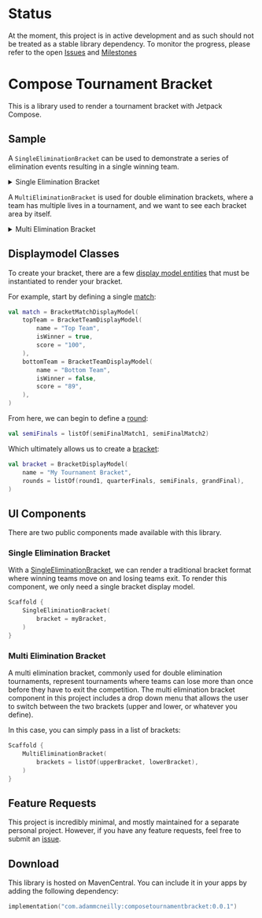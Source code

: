 # Status

At the moment, this project is in active development and as such should not be treated as a stable library dependency. To monitor the progress, please refer to the open [Issues](https://github.com/AdamMc331/ComposeTournamentBracket/issues) and [Milestones](https://github.com/AdamMc331/ComposeTournamentBracket/milestones)

# Compose Tournament Bracket

This is a library used to render a tournament bracket with Jetpack Compose.

## Sample

A `SingleEliminationBracket` can be used to demonstrate a series of elimination events resulting in a single winning team.

<details>

<summary>Single Elimination Bracket</summary>

![](assets/SingleElimination.png)

</details>

A `MultiEliminationBracket` is used for double elimination brackets, where a team has multiple lives in a tournament, and we want to see each bracket area by itself.

<details>

<summary>Multi Elimination Bracket</summary>

![](assets/DoubleElimination.png)

</details>

## Displaymodel Classes

To create your bracket, there are a few [display model entities](library/src/main/java/com/adammcneilly/tournament/bracket/displaymodels) that must be instantiated to render your bracket.

For example, start by defining a single [match](library/src/main/java/com/adammcneilly/tournament/bracket/displaymodels/BracketMatchDisplayModel.kt):

```kotlin
val match = BracketMatchDisplayModel(
    topTeam = BracketTeamDisplayModel(
        name = "Top Team",
        isWinner = true,
        score = "100",
    ),
    bottomTeam = BracketTeamDisplayModel(
        name = "Bottom Team",
        isWinner = false,
        score = "89",
    ),
)
```

From here, we can begin to define a [round](library/src/main/java/com/adammcneilly/tournament/bracket/displaymodels/BracketRoundDisplayModel.kt):

```kotlin
val semiFinals = listOf(semiFinalMatch1, semiFinalMatch2)
```

Which ultimately allows us to create a [bracket](library/src/main/java/com/adammcneilly/tournament/bracket/displaymodels/BracketDisplayModel.kt):

```kotlin
val bracket = BracketDisplayModel(
    name = "My Tournament Bracket",
    rounds = listOf(round1, quarterFinals, semiFinals, grandFinal),
)
```

## UI Components

There are two public components made available with this library.

### Single Elimination Bracket

With a [SingleEliminationBracket](library/src/main/java/com/adammcneilly/tournament/bracket/ui/SingleEliminationBracket.kt), we can render a traditional bracket format where winning teams move on and losing teams exit. To render this component, we only need a single bracket display model.

```kotlin
Scaffold {
    SingleEliminationBracket(
        bracket = myBracket,
    )
}
```

### Multi Elimination Bracket

A multi elimination bracket, commonly used for double elimination tournaments, represent tournaments where teams can lose more than once before they have to exit the competition. The multi elimination bracket component in this project includes a drop down menu that allows the user to switch between the two brackets (upper and lower, or whatever you define).

In this case, you can simply pass in a list of brackets:

```kotlin
Scaffold {
    MultiEliminationBracket(
        brackets = listOf(upperBracket, lowerBracket),
    )
}
```

## Feature Requests

This project is incredibly minimal, and mostly maintained for a separate personal project. However, if you have any feature requests, feel free to submit an [issue](https://github.com/AdamMc331/ComposeTournamentBracket/issues).

## Download

This library is hosted on MavenCentral. You can include it in your apps by adding the following dependency:

```kotlin
implementation("com.adammcneilly:composetournamentbracket:0.0.1")
```
